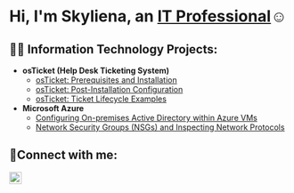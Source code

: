 <h1>Hi, I'm Skyliena, an <a href="https://www.linkedin.com/in/skyliena">IT Professional</a>☺</h1>

<h2>👨‍💻 Information Technology Projects:</h2>

- <b>osTicket (Help Desk Ticketing System)</b>
  - [osTicket: Prerequisites and Installation](https://github.com/SkylienaAyers/osticket-prereqs)
  - [osTicket: Post-Installation Configuration](https://github.com/SkylienaAyers/post-install-config)
  - [osTicket: Ticket Lifecycle Examples](https://github.com/SkylienaAyers/ticket-lifecycle)
- <b>Microsoft Azure</b>
  - [Configuring On-premises Active Directory within Azure VMs](https://github.com/SkylienaAyers/configure-ad)
  - [Network Security Groups (NSGs) and Inspecting Network Protocols](https://github.com/SkylienaAyers/azure-network-protocols)

<h2>🤳Connect with me:</h2>

[<img align="left" alt="Skyliena | LinkedIn" width="22px" src="https://cdn.jsdelivr.net/npm/simple-icons@v3/icons/linkedin.svg" />][linkedin]

[linkedin]: https://www.linkedin.com/in/skyliena
